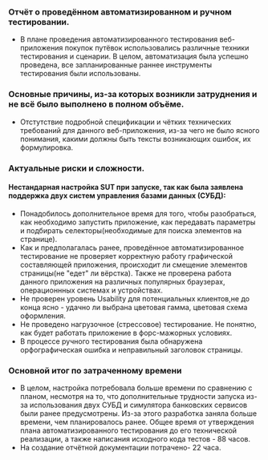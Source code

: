 ### Отчёт о проведённом автоматизированном и ручном тестировании. 
- В плане проведения автоматизированного тестирования веб-приложения покупок путёвок использовались различные техники тестирования и сценарии. В целом, автоматизация была успешно проведена, все запланированные раннее инструменты тестирования были использованы.
### Основные причины, из-за которых возникли затруднения и не всё было выполнено в полном объёме.
- Отстутствие подробной спецификации и чётких технических требований для данного веб-приложения, из-за чего не было ясного понимания,
какими должны быть тексты возникающих ошибок, их формулировка.
### Актуальные риски и сложности.
#### Нестандарная настройка SUT при запуске, так как была заявлена поддержка двух систем управления базами данных (СУБД):
- Понадобилось дополнительное время для того, чтобы разобраться, как необходимо запустить приложение, как передавать параметры и подбирать селекторы(необходимые для поиска элементов на странице).
- Как и предполагалась ранее, проведённое автоматизированное тестирование не проверяет корректную работу графической составляющей приложения, происходит ли смещение элементов страницы(не "едет" ли вёрстка).
Также не проверена работа данного приложения на различных популярных браузерах, операционнных системах и устройствах.
- Не проверен уровень Usability для потенциальных клиентов,не до конца ясно - удачно ли выбрана цветовая гамма, цветовая схема оформления.
- Не проведено нагрузочное (стрессовое) тестирование. Не понятно, как будет работать приложение в форс-мажорных условиях.
- В процессе ручного тестирования была обнаружена орфографическая ошибка и неправильный заголовок страницы.
### Основной итог по затраченному времени
- В целом, настройка потребовала больше времени  по  сравнению с планом, несмотря на то, что дополнительные трудности запуска из-за использования двух СУБД и симулятора банковских сервисов были ранее предусмотрены. Из-за этого разработка заняла больше времени, чем планировалось ранее.
Общее время от утверждения плана автоматизированного тестирования  до его технической реализации, а также написания исходного кода тестов - 88 часов.
- На создание отчётной документации потрачено- 22 часа.
